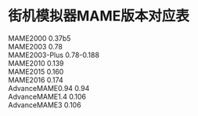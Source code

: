 # 街机模拟器MAME版本对应表
MAME2000        0.37b5  
MAME2003        0.78  
MAME2003-Plus 0.78-0.188  
MAME2010        0.139  
MAME2015        0.160  
MAME2016        0.174  
AdvanceMAME0.94 0.94  
AdvanceMAME1.4  0.106   
AdvanceMAME3   0.106  
